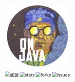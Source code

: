 <div align="center">
    <p>
        <a href="https://javaguide.cn/about-the-author/zhishixingqiu-two-years.html">
            <img src="./01-assets/onjava8.jpg" style="margin: 0 auto; width: 200px;" />
        </a>
    </p>
    <p>
        <a href="https://www.markuszhang.com/zhi-shi-ti-xi.html"><img src="https://img.shields.io/badge/阅读-read-brightgreen.svg" alt="阅读" /></a>
        <img src="https://img.shields.io/github/stars/markuszcl99/OnJava8-Examples" alt="stars" />
        <img src="https://img.shields.io/github/forks/markuszcl99/OnJava8-Examples" alt="forks" />
        <img src="https://img.shields.io/github/issues/markuszcl99/OnJava8-Examples" alt="issues" />
    </p>
</div>

